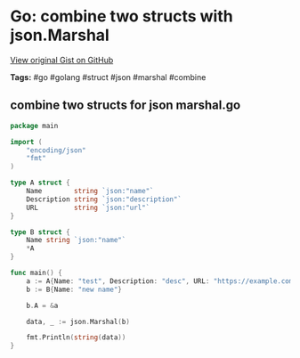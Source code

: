 # Go: combine two structs with json.Marshal 

[View original Gist on GitHub](https://gist.github.com/Integralist/42ac0bbe464a0378fb9bb0eaf42e8312)

**Tags:** #go #golang #struct #json #marshal #combine

## combine two structs for json marshal.go

```go
package main

import (
	"encoding/json"
	"fmt"
)

type A struct {
	Name        string `json:"name"`
	Description string `json:"description"`
	URL         string `json:"url"`
}

type B struct {
	Name string `json:"name"`
	*A
}

func main() {
	a := A{Name: "test", Description: "desc", URL: "https://example.com"}
	b := B{Name: "new name"}

	b.A = &a

	data, _ := json.Marshal(b)

	fmt.Println(string(data))
}
```

